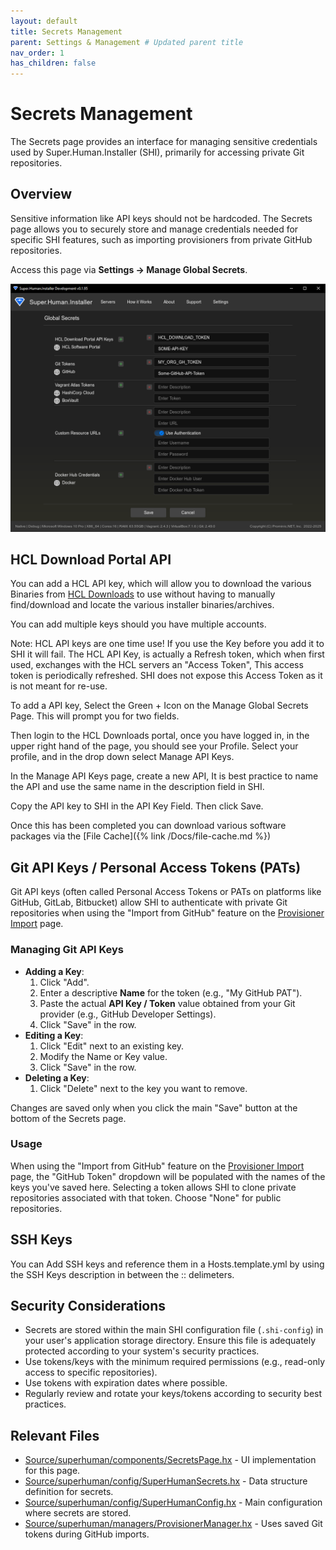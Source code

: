 ```yaml
---
layout: default
title: Secrets Management
parent: Settings & Management # Updated parent title
nav_order: 1
has_children: false
---
```


# Secrets Management

The Secrets page provides an interface for managing sensitive credentials used by Super.Human.Installer (SHI), primarily for accessing private Git repositories.

## Overview

Sensitive information like API keys should not be hardcoded. The Secrets page allows you to securely store and manage credentials needed for specific SHI features, such as importing provisioners from private GitHub repositories.

Access this page via **Settings -> Manage Global Secrets**.

![Secrets Management](../Assets/images/docs/secrets.png)

## HCL Download Portal API

You can add a HCL API key, which will allow you to download the various Binaries from [HCL Downloads](https://my.hcltechsw.com/downloads) to use without having to manually find/download and locate the various installer binaries/archives.

You can add multiple keys should you have multiple accounts.

Note: HCL API keys are one time use! If you use the Key before you add it to SHI it will fail. The HCL API Key, is actually a Refresh token, which when first used, exchanges with the HCL servers an "Access Token", This access token is periodically refreshed. SHI does not expose this Access Token as it is not meant for re-use.

To add a API key, Select the Green + Icon on the Manage Global Secrets Page. This will prompt you for two fields.

Then login to the HCL Downloads portal, once you have logged in, in the upper right hand of the page, you should see your Profile. Select your profile, and in the drop down select Manage API Keys.

In the Manage API Keys page, create a new API, It is best practice to name the API and use the same name in the description field in SHI.

Copy the API key to SHI in the API Key Field. Then click Save.

Once this has been completed you can download various software packages via the [File Cache]({% link /Docs/file-cache.md %})

## Git API Keys / Personal Access Tokens (PATs)

Git API keys (often called Personal Access Tokens or PATs on platforms like GitHub, GitLab, Bitbucket) allow SHI to authenticate with private Git repositories when using the "Import from GitHub" feature on the [Provisioner Import](/Docs/provisioner-import) page.

### Managing Git API Keys

*   **Adding a Key**:
    1.  Click "Add".
    2.  Enter a descriptive **Name** for the token (e.g., "My GitHub PAT").
    3.  Paste the actual **API Key / Token** value obtained from your Git provider (e.g., GitHub Developer Settings).
    4.  Click "Save" in the row.
*   **Editing a Key**:
    1.  Click "Edit" next to an existing key.
    2.  Modify the Name or Key value.
    3.  Click "Save" in the row.
*   **Deleting a Key**:
    1.  Click "Delete" next to the key you want to remove.

Changes are saved only when you click the main "Save" button at the bottom of the Secrets page.

### Usage

When using the "Import from GitHub" feature on the [Provisioner Import](provisioner-import) page, the "GitHub Token" dropdown will be populated with the names of the keys you've saved here. Selecting a token allows SHI to clone private repositories associated with that token. Choose "None" for public repositories.

## SSH Keys

You can Add SSH keys and reference them in a Hosts.template.yml by using the SSH Keys description in between the :: delimeters.

## Security Considerations

*   Secrets are stored within the main SHI configuration file (`.shi-config`) in your user's application storage directory. Ensure this file is adequately protected according to your system's security practices.
*   Use tokens/keys with the minimum required permissions (e.g., read-only access to specific repositories).
*   Use tokens with expiration dates where possible.
*   Regularly review and rotate your keys/tokens according to security best practices.

## Relevant Files

*   [Source/superhuman/components/SecretsPage.hx](https://github.com/Moonshine-IDE/Super.Human.Installer/blob/master/Source/superhuman/components/SecretsPage.hx) - UI implementation for this page.
*   [Source/superhuman/config/SuperHumanSecrets.hx](https://github.com/Moonshine-IDE/Super.Human.Installer/blob/master/Source/superhuman/config/SuperHumanSecrets.hx) - Data structure definition for secrets.
*   [Source/superhuman/config/SuperHumanConfig.hx](https://github.com/Moonshine-IDE/Super.Human.Installer/blob/master/Source/superhuman/config/SuperHumanConfig.hx) - Main configuration where secrets are stored.
*   [Source/superhuman/managers/ProvisionerManager.hx](https://github.com/Moonshine-IDE/Super.Human.Installer/blob/master/Source/superhuman/managers/ProvisionerManager.hx) - Uses saved Git tokens during GitHub imports.
